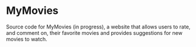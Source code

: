 # MyMovies

Source code for MyMovies (in progress), a website that allows users to rate, and comment on, their favorite movies and provides suggestions for new movies to watch.
